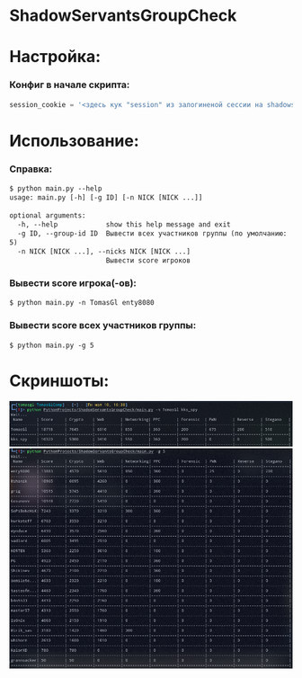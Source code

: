 # ShadowServantsGroupCheck

# Настройка:
### Конфиг в начале скрипта:

```py
session_cookie = '<здесь кук "session" из залогиненой сессии на shadowservants.ru (для доступа к стоимости тасков)>'
```

# Использование:

### Справка:
```shell
$ python main.py --help
usage: main.py [-h] [-g ID] [-n NICK [NICK ...]]

optional arguments:
  -h, --help            show this help message and exit
  -g ID, --group-id ID  Вывести всех участников группы (по умолчанию: 5)
  -n NICK [NICK ...], --nicks NICK [NICK ...]
                        Вывести score игроков
```

### Вывести score игрока(-ов):
```shell
$ python main.py -n TomasGl enty8080
```

### Вывести score всех участников группы:

```shell
$ python main.py -g 5
```

# Скриншоты:

![img.png](screenshot1.png)
![img.png](screenshot2.png)
